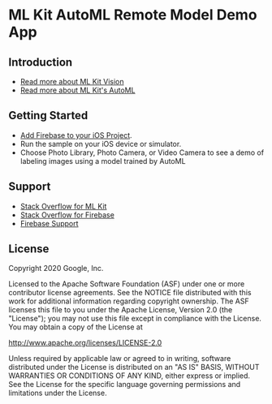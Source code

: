 # ML Kit AutoML Remote Model Demo App

## Introduction

* [Read more about ML Kit Vision](https://developers.google.com/ml-kit/vision)
* [Read more about ML Kit's AutoML](https://developers.google.com/ml-kit/vision/auto-ml-vision-edge/overview)

Getting Started
---------------

- [Add Firebase to your iOS Project](https://firebase.google.com/docs/ios/setup).
- Run the sample on your iOS device or simulator.
- Choose Photo Library, Photo Camera, or Video Camera to see a demo of labeling images using
  a model trained by AutoML

Support
-------

- [Stack Overflow for ML Kit](https://stackoverflow.com/questions/tagged/mlkit)
- [Stack Overflow for Firebase](https://stackoverflow.com/questions/tagged/firebase-mlkit)
- [Firebase Support](https://firebase.google.com/support/)

License
-------

Copyright 2020 Google, Inc.

Licensed to the Apache Software Foundation (ASF) under one or more contributor
license agreements.  See the NOTICE file distributed with this work for
additional information regarding copyright ownership.  The ASF licenses this
file to you under the Apache License, Version 2.0 (the "License"); you may not
use this file except in compliance with the License.  You may obtain a copy of
the License at

  http://www.apache.org/licenses/LICENSE-2.0

Unless required by applicable law or agreed to in writing, software
distributed under the License is distributed on an "AS IS" BASIS, WITHOUT
WARRANTIES OR CONDITIONS OF ANY KIND, either express or implied.  See the
License for the specific language governing permissions and limitations under
the License.
